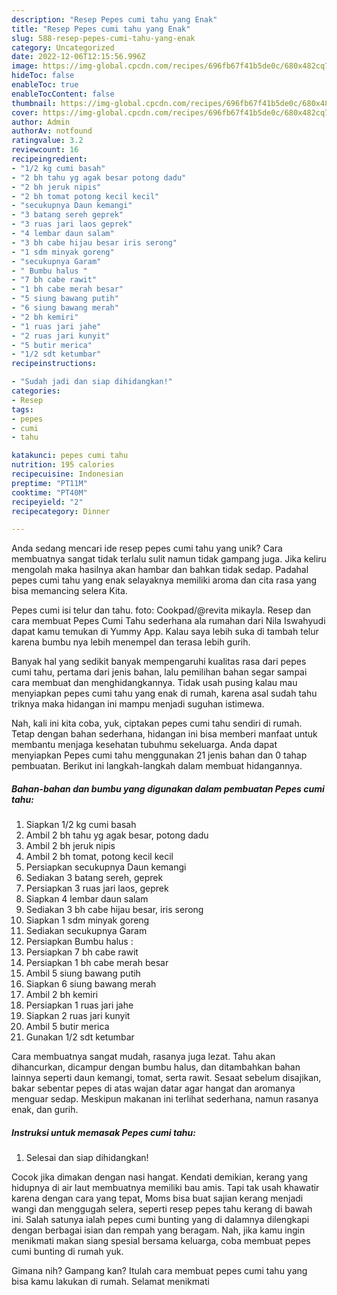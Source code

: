 ```yaml
---
description: "Resep Pepes cumi tahu yang Enak"
title: "Resep Pepes cumi tahu yang Enak"
slug: 588-resep-pepes-cumi-tahu-yang-enak
category: Uncategorized
date: 2022-12-06T12:15:56.996Z
image: https://img-global.cpcdn.com/recipes/696fb67f41b5de0c/680x482cq70/pepes-cumi-tahu-foto-resep-utama.jpg
hideToc: false
enableToc: true
enableTocContent: false
thumbnail: https://img-global.cpcdn.com/recipes/696fb67f41b5de0c/680x482cq70/pepes-cumi-tahu-foto-resep-utama.jpg
cover: https://img-global.cpcdn.com/recipes/696fb67f41b5de0c/680x482cq70/pepes-cumi-tahu-foto-resep-utama.jpg
author: Admin
authorAv: notfound
ratingvalue: 3.2
reviewcount: 16
recipeingredient:
- "1/2 kg cumi basah"
- "2 bh tahu yg agak besar potong dadu"
- "2 bh jeruk nipis"
- "2 bh tomat potong kecil kecil"
- "secukupnya Daun kemangi"
- "3 batang sereh geprek"
- "3 ruas jari laos geprek"
- "4 lembar daun salam"
- "3 bh cabe hijau besar iris serong"
- "1 sdm minyak goreng"
- "secukupnya Garam"
- " Bumbu halus "
- "7 bh cabe rawit"
- "1 bh cabe merah besar"
- "5 siung bawang putih"
- "6 siung bawang merah"
- "2 bh kemiri"
- "1 ruas jari jahe"
- "2 ruas jari kunyit"
- "5 butir merica"
- "1/2 sdt ketumbar"
recipeinstructions:

- "Sudah jadi dan siap dihidangkan!"
categories:
- Resep
tags:
- pepes
- cumi
- tahu

katakunci: pepes cumi tahu 
nutrition: 195 calories
recipecuisine: Indonesian
preptime: "PT11M"
cooktime: "PT40M"
recipeyield: "2"
recipecategory: Dinner

---
```





Anda sedang mencari ide resep pepes cumi tahu yang unik? Cara membuatnya sangat tidak terlalu sulit namun tidak gampang juga. Jika keliru mengolah maka hasilnya akan hambar dan bahkan tidak sedap. Padahal pepes cumi tahu yang enak selayaknya memiliki aroma dan cita rasa yang bisa memancing selera Kita.





Pepes cumi isi telur dan tahu. foto: Cookpad/@revita mikayla. Resep dan cara membuat Pepes Cumi Tahu sederhana ala rumahan dari Nila Iswahyudi dapat kamu temukan di Yummy App. Kalau saya lebih suka di tambah telur karena bumbu nya lebih menempel dan terasa lebih gurih.

Banyak hal yang sedikit banyak mempengaruhi kualitas rasa dari pepes cumi tahu, pertama dari jenis bahan, lalu pemilihan bahan segar sampai cara membuat dan menghidangkannya. Tidak usah pusing kalau mau menyiapkan pepes cumi tahu yang enak di rumah, karena asal sudah tahu triknya maka hidangan ini mampu menjadi suguhan istimewa.






Nah, kali ini kita coba, yuk, ciptakan pepes cumi tahu sendiri di rumah. Tetap dengan bahan sederhana, hidangan ini bisa memberi manfaat untuk membantu menjaga kesehatan tubuhmu sekeluarga. Anda dapat menyiapkan Pepes cumi tahu menggunakan 21 jenis bahan dan 0 tahap pembuatan. Berikut ini langkah-langkah dalam membuat hidangannya.

<!--inarticleads1-->

##### Bahan-bahan dan bumbu yang digunakan dalam pembuatan Pepes cumi tahu:

1. Siapkan 1/2 kg cumi basah
1. Ambil 2 bh tahu yg agak besar, potong dadu
1. Ambil 2 bh jeruk nipis
1. Ambil 2 bh tomat, potong kecil kecil
1. Persiapkan secukupnya Daun kemangi
1. Sediakan 3 batang sereh, geprek
1. Persiapkan 3 ruas jari laos, geprek
1. Siapkan 4 lembar daun salam
1. Sediakan 3 bh cabe hijau besar, iris serong
1. Siapkan 1 sdm minyak goreng
1. Sediakan secukupnya Garam
1. Persiapkan  Bumbu halus :
1. Persiapkan 7 bh cabe rawit
1. Persiapkan 1 bh cabe merah besar
1. Ambil 5 siung bawang putih
1. Siapkan 6 siung bawang merah
1. Ambil 2 bh kemiri
1. Persiapkan 1 ruas jari jahe
1. Siapkan 2 ruas jari kunyit
1. Ambil 5 butir merica
1. Gunakan 1/2 sdt ketumbar


Cara membuatnya sangat mudah, rasanya juga lezat. Tahu akan dihancurkan, dicampur dengan bumbu halus, dan ditambahkan bahan lainnya seperti daun kemangi, tomat, serta rawit. Sesaat sebelum disajikan, bakar sebentar pepes di atas wajan datar agar hangat dan aromanya menguar sedap. Meskipun makanan ini terlihat sederhana, namun rasanya enak, dan gurih. 

<!--inarticleads2-->

##### Instruksi untuk memasak Pepes cumi tahu:


1. Selesai dan siap dihidangkan!

Cocok jika dimakan dengan nasi hangat. Kendati demikian, kerang yang hidupnya di air laut membuatnya memiliki bau amis. Tapi tak usah khawatir karena dengan cara yang tepat, Moms bisa buat sajian kerang menjadi wangi dan menggugah selera, seperti resep pepes tahu kerang di bawah ini. Salah satunya ialah pepes cumi bunting yang di dalamnya dilengkapi dengan berbagai isian dan rempah yang beragam. Nah, jika kamu ingin menikmati makan siang spesial bersama keluarga, coba membuat pepes cumi bunting di rumah yuk. 

Gimana nih? Gampang kan? Itulah cara membuat pepes cumi tahu yang bisa kamu lakukan di rumah. Selamat menikmati
